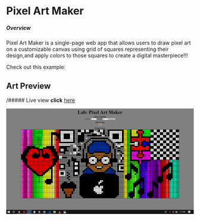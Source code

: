 # Pixel Art Maker 

##### Overview

Pixel Art Maker is a single-page web app that allows users to draw pixel art on a customizable canvas using grid of squares representing their design,and apply colors to those squares to create a digital masterpiece!!! 

Check out this example:

## Art Preview

/#####  Live view **click** [here](https://fennilah/fennilah-Pixel-Art-Maker.github.io/)

![Preview Work](ArtOriginal.png)


